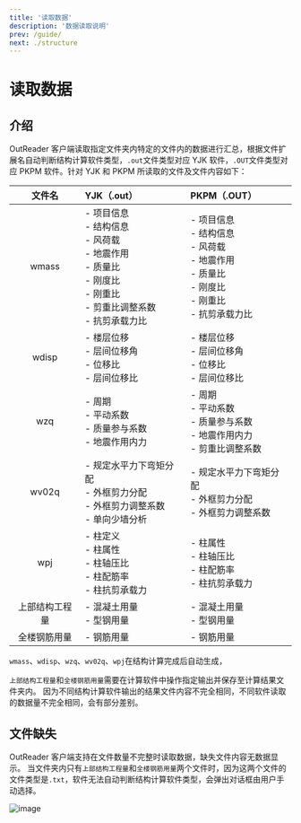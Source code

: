 ```yaml
---
title: '读取数据'
description: '数据读取说明'
prev: /guide/
next: ./structure
---
```


# 读取数据

## 介绍

OutReader 客户端读取指定文件夹内特定的文件内的数据进行汇总，根据文件扩展名自动判断结构计算软件类型，`.out`文件类型对应 YJK 软件，`.OUT`文件类型对应 PKPM 软件。针对 YJK 和 PKPM 所读取的文件及文件内容如下：

|     文件名     | YJK（.out）                                                                                                                                  | PKPM（.OUT）                                                                                                           |
| :------------: | :------------------------------------------------------------------------------------------------------------------------------------------- | :--------------------------------------------------------------------------------------------------------------------- |
|     wmass      | - 项目信息 <br> - 结构信息 <br> - 风荷载 <br> - 地震作用 <br> - 质量比 <br> - 刚度比 <br> - 刚重比 <br> - 剪重比调整系数 <br> - 抗剪承载力比 | - 项目信息 <br> - 结构信息 <br> - 风荷载 <br> - 地震作用 <br> - 质量比 <br> - 刚度比 <br> - 刚重比 <br> - 抗剪承载力比 |
|     wdisp      | - 楼层位移 <br> - 层间位移角 <br> - 位移比 <br> - 层间位移比                                                                                 | - 楼层位移 <br> - 层间位移角 <br> - 位移比 <br> - 层间位移比                                                           |
|      wzq       | - 周期 <br> - 平动系数 <br> - 质量参与系数 <br> - 地震作用内力                                                                               | - 周期 <br> - 平动系数 <br> - 质量参与系数 <br> - 地震作用内力 <br> - 剪重比调整系数                                   |
|     wv02q      | - 规定水平力下弯矩分配 <br> - 外框剪力分配 <br> - 外框剪力调整系数 <br> - 单向少墙分析                                                       | - 规定水平力下弯矩分配 <br> - 外框剪力分配 <br> - 外框剪力调整系数                                                     |
|      wpj       | - 柱定义 <br> - 柱属性 <br> - 柱轴压比 <br> - 柱配筋率 <br> - 柱抗剪承载力                                                                   | - 柱属性 <br> - 柱轴压比 <br> - 柱配筋率 <br> - 柱抗剪承载力                                                           |
| 上部结构工程量 | - 混凝土用量 <br> - 型钢用量                                                                                                                 | - 混凝土用量 <br> - 型钢用量                                                                                           |
|  全楼钢筋用量  | - 钢筋用量                                                                                                                                   | - 钢筋用量                                                                                                             |

`wmass`、`wdisp`、`wzq`、`wv02q`、`wpj`在结构计算完成后自动生成，

`上部结构工程量`和`全楼钢筋用量`需要在计算软件中操作指定输出并保存至计算结果文件夹内。
因为不同结构计算软件输出的结果文件内容不完全相同，不同软件读取的数据量不完全相同，会有部分差别。

## 文件缺失

OutReader 客户端支持在文件数量不完整时读取数据，缺失文件内容无数据显示。
当文件夹内只有`上部结构工程量`和`全楼钢筋用量`两个文件时，因为这两个文件的文件类型是`.txt`，软件无法自动判断结构计算软件类型，会弹出对话框由用户手动选择。

![image](/lackFiles.png)
